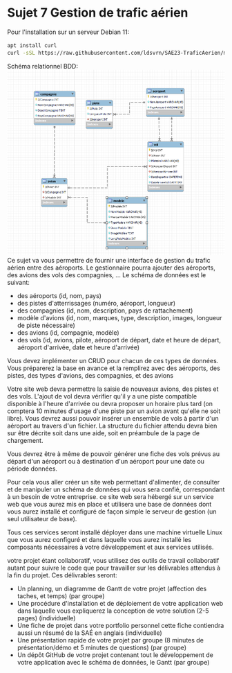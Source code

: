 # Sujet 7 Gestion de trafic aérien

Pour l'installation sur un serveur Debian 11:
``` bash
apt install curl
curl -sSL https://raw.githubusercontent.com/ldsvrn/SAE23-TraficAerien/main/server_install.sh | bash
```
Schéma relationnel BDD:
![bdd](/schema-relationnel-db.png)
Ce sujet va vous permettre de fournir une interface de gestion du trafic aérien entre des aéroports. Le gestionnaire pourra ajouter des aéroports, des avions des vols des compagnies, … Le schéma de données est le suivant:

- des aéroports (id, nom, pays)
- des pistes d'atterrissages (numéro, aéroport, longueur)
- des compagnies (id, nom, description, pays de rattachement)
- modèle d'avions (id, nom, marques, type, description, images, longueur de piste nécessaire)
- des avions (id, compagnie, modèle)
- des vols (id, avions, pilote, aéroport de départ, date et heure de départ, aéroport d'arrivée, date et heure d'arrivée)

Vous devez implémenter un CRUD pour chacun de ces types de données. Vous préparerez la base en avance et la remplirez avec des aéroports, des pistes, des types d'avions, des compagnies, et des avions 

Votre site web devra permettre la saisie de nouveaux avions, des pistes et des vols. L'ajout de vol devra vérifier qu'il y a une piste compatible disponible à l'heure d'arrivée ou devra proposer un horaire plus tard (on comptera 10 minutes d'usage d'une piste par un avion avant qu'elle ne soit libre). Vous devrez aussi pouvoir insérer un ensemble de vols à partir d'un aéroport au travers d'un fichier. La structure du fichier attendu devra bien sur être décrite soit dans une aide, soit en préambule de la page de chargement.

Vous devrez être à même de pouvoir générer une fiche des vols prévus au départ d'un aéroport ou à destination d'un aéroport pour une date ou période données.

Pour cela vous aller créer un site web permettant d'alimenter, de consulter et de manipuler un schéma de données qui vous sera confié, correspondant à un besoin de votre entreprise. ce site web sera hébergé sur un service web que vous aurez mis en place et utilisera une base de données dont vous aurez installé et configuré de façon simple le serveur de gestion (un seul utilisateur de base).

Tous ces services seront installé déployer dans une machine virtuelle Linux que vous aurez configuré et dans laquelle vous aurez installé les composants nécessaires à votre développement et aux services utilisés.

votre projet étant collaboratif, vous utilisez des outils de travail collaboratif autant pour suivre le code que pour travailler sur les délivrables attendus à la fin du projet. Ces délivrables seront:

- Un planning, un diagramme de Gantt de votre projet (affection des taches, et temps)  (par groupe) 
- Une procédure d'installation et de déploiement de votre application web dans laquelle vous expliquerez la conception de votre solution (2-5 pages) (individuelle)
- Une fiche de projet dans votre portfolio personnel cette fiche contiendra aussi un résumé de la SAÉ en anglais (individuelle) 
- Une présentation rapide de votre projet par groupe (8 minutes de présentation/démo et 5 minutes de questions) (par groupe)
- Un dépôt GitHub de votre projet contenant tout le développement de votre application avec le schéma de données, le Gantt  (par groupe)
